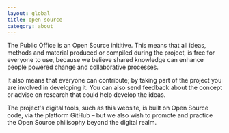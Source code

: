 ```yaml
---
layout: global
title: open source
category: about
---
```


The Public Office is an Open Source inititive. This means that all ideas, methods and material produced or compiled during the project, is free for everyone to use, because we believe shared knowledge can enhance people powered change and collaborative processes. 

It also means that everyone can contribute; by taking part of the project you are involved in developing it. You can also send feedback about the concept or advise on research that could help develop the ideas. 

The project's digital tools, such as this website, is built on Open Source code, via the platform GitHub – but we also wish to promote and practice the Open Source philisophy beyond the digital realm.